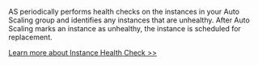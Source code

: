 AS periodically performs health checks on the instances in your Auto Scaling group and identifies any instances that are unhealthy. After Auto Scaling marks an instance as unhealthy, the instance is scheduled for replacement.

 [Learn more about Instance Health Check >>](https://www.qcloud.com/document/product/377/8553)

